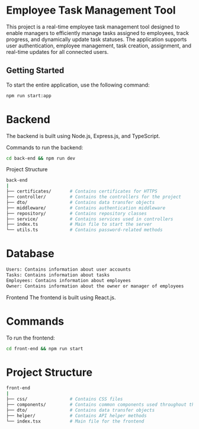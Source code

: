 # Employee Task Management Tool

This project is a real-time employee task management tool designed to enable managers to efficiently manage tasks assigned to employees, track progress, and dynamically update task statuses. The application supports user authentication, employee management, task creation, assignment, and real-time updates for all connected users.

## Getting Started

To start the entire application, use the following command:

```sh
npm run start:app
```

# Backend

The backend is built using Node.js, Express.js, and TypeScript.

Commands to run the backend:

```sh
cd back-end && npm run dev
```

Project Structure

```sh
back-end
|
├── certificates/       # Contains certificates for HTTPS
├── controller/         # Contains the controllers for the project
├── dto/                # Contains data transfer objects
├── middleware/         # Contains authentication middleware
├── repository/         # Contains repository classes
├── service/            # Contains services used in controllers
├── index.ts            # Main file to start the server
└── utils.ts            # Contains password-related methods
```

# Database

```sh
Users: Contains information about user accounts
Tasks: Contains information about tasks
Employees: Contains information about employees
Owner: Contains information about the owner or manager of employees
```

Frontend
The frontend is built using React.js.

# Commands

To run the frontend:

```sh
cd front-end && npm run start
```

# Project Structure

```sh
front-end
|
├── css/                # Contains CSS files
├── components/         # Contains common components used throughout the project
├── dto/                # Contains data transfer objects
├── helper/             # Contains API helper methods
└── index.tsx           # Main file for the frontend
```

